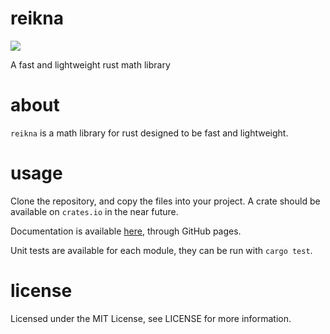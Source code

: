 # reikna

[![](https://travis-ci.org/phillip-h/reikna.svg?branch=master)](https://travis-ci.org/phillip-h/reikna)

A fast and lightweight rust math library

# about

`reikna` is a math library for rust designed to be fast and lightweight. 

# usage

Clone the repository, and copy the files into your project. A crate should
be available on `crates.io` in the near future.

Documentation is available
[here](https://phillip-h.github.io/reikna/reikna/index.html), 
through GitHub pages.

Unit tests are available for each module, they can be run with `cargo test`.

# license

Licensed under the MIT License, see LICENSE for more information.

